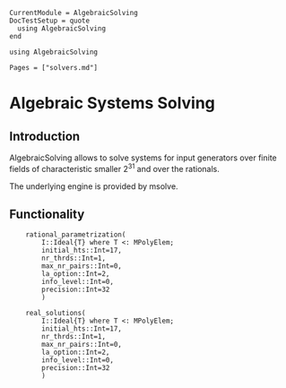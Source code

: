 ```@meta
CurrentModule = AlgebraicSolving
DocTestSetup = quote
  using AlgebraicSolving
end
```

```@setup algebraicsolving
using AlgebraicSolving
```

```@contents
Pages = ["solvers.md"]
```

# Algebraic Systems Solving

## Introduction

AlgebraicSolving allows to solve systems for input generators over finite
fields of characteristic smaller $2^{31}$ and over the rationals.

The underlying engine is provided by msolve.

## Functionality

```@docs
    rational_parametrization(
        I::Ideal{T} where T <: MPolyElem;
        initial_hts::Int=17,
        nr_thrds::Int=1,
        max_nr_pairs::Int=0,
        la_option::Int=2,
        info_level::Int=0,
        precision::Int=32
        )

    real_solutions(
        I::Ideal{T} where T <: MPolyElem;
        initial_hts::Int=17,
        nr_thrds::Int=1,
        max_nr_pairs::Int=0,
        la_option::Int=2,
        info_level::Int=0,
        precision::Int=32
        )
```

